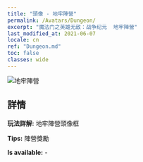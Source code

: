 ```yaml
---
title: "頭像 - 地牢陣營"
permalink: /Avatars/Dungeon/
excerpt: "魔法门之英雄无敌：战争纪元  地牢陣營"
last_modified_at: 2021-06-07
locale: cn
ref: "Dungeon.md"
toc: false
classes: wide
---
```

 ![地牢陣營](/images/a/avatarFrame_45.png)

## 詳情

 **玩法詳解:** 地牢陣營頭像框 

 **Tips:** 陣營獎勵 

 **Is available:**  - 

